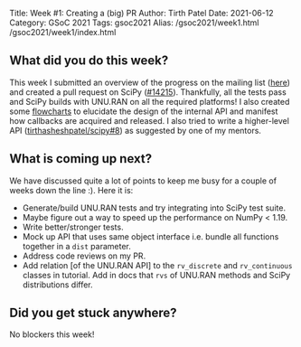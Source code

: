 Title: Week #1: Creating a (big) PR
Author: Tirth Patel
Date: 2021-06-12
Category: GSoC 2021
Tags: gsoc2021
Alias: /gsoc2021/week1.html /gsoc2021/week1/index.html

<h2>What did you do this week?</h2>

This week I submitted an overview of the progress on the mailing list (<a href="https://mail.python.org/pipermail/scipy-dev/2021-June/024878.html">here</a>) and created a pull request on SciPy (<a href="https://github.com/scipy/scipy/pull/14215">#14215</a>). Thankfully, all the tests pass and SciPy builds with UNU.RAN on all the required platforms! I also created some <a href="https://drive.google.com/file/d/1TH70SSvvc5eF6-YmDO8kFNvLqKaGROW-/view?usp=sharing">flowcharts</a> to elucidate the design of the internal API and manifest how callbacks are acquired and released. I also tried to write a higher-level API (<a href="https://github.com/tirthasheshpatel/scipy/pull/8">tirthasheshpatel/scipy#8</a>) as suggested by one of my mentors.

<h2>What is coming up next?</h2>

We have discussed quite a lot of points to keep me busy for a couple of weeks down the line :). Here it is:

 <ul>
  <li>Generate/build UNU.RAN tests and try integrating into SciPy test suite.</li>
  <li>Maybe figure out a way to speed up the performance on NumPy < 1.19.</li>
  <li>Write better/stronger tests.</li>
  <li>Mock up API that uses same object interface i.e. bundle all functions together in a <code>dist</code> parameter.</li>
  <li>Address code reviews on my PR.</li>
  <li>Add relation [of the UNU.RAN API] to the <code>rv_discrete</code> and <code>rv_continuous</code> classes in tutorial. Add in docs that <code>rvs</code> of UNU.RAN methods and SciPy distributions differ.</li>
</ul>

<h2>Did you get stuck anywhere?</h2>

No blockers this week!
